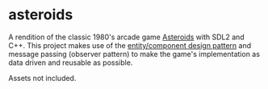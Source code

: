 # asteroids

A rendition of the classic 1980's arcade game [Asteroids](https://en.wikipedia.org/wiki/Asteroids_(video_game)) with SDL2 and C++.
This project makes use of the [entity/component design pattern](http://entity-systems.wikidot.com/) and message passing (observer pattern)
to make the game's implementation as data driven and reusable as possible.

Assets not included.
